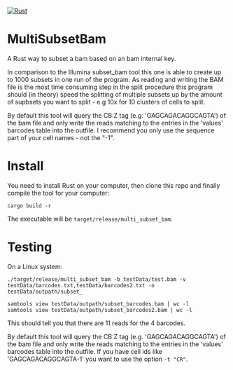 [![Rust](https://github.com/stela2502/multi_subset_bam/actions/workflows/rust.yml/badge.svg)](https://github.com/stela2502/multi_subset_bam/actions/workflows/rust.yml)

# MultiSubsetBam

A Rust way to subset a bam based on an bam internal key.

In comparison to the Illumina subset_bam tool this one is able to create up to 1000 subsets in one run of the program.
As reading and writing the BAM file is the most time consuming step in the split procedure this program should (in theory) speed the splitting of multiple subsets up by the amount of supbsets you want to split - e.g 10x for 10 clusters of cells to split.

By default this tool will query the CB:Z tag (e.g. 'GAGCAGACAGGCAGTA') of the bam file and only write the reads matching to the entries in the 'values' barcodes table into the outfile. I recommend you only use the sequence part of your cell names - not the "-1".


# Install

You need to install Rust on your computer, then clone this repo and
finally compile the tool for your computer:
```
cargo build -r
```

The executable will be ``target/release/multi_subset_bam``.

# Testing

On a Linux system:

```
./target/release/multi_subset_bam -b testData/test.bam -v testData/barcodes.txt,testData/barcodes2.txt -o testData/outpath/subset_

samtools view testData/outpath/subset_barcodes.bam | wc -l
samtools view testData/outpath/subset_barcodes2.bam | wc -l
```

This should tell you that there are 11 reads for the 4 barcodes.

By default this tool will query the CB:Z tag (e.g. 'GAGCAGACAGGCAGTA') of the bam file and only write the reads matching to the entries in the 'values' barcodes table into the outfile. If you have cell ids like 'GAGCAGACAGGCAGTA-1' you want to use the option ``-t "CR"``.


